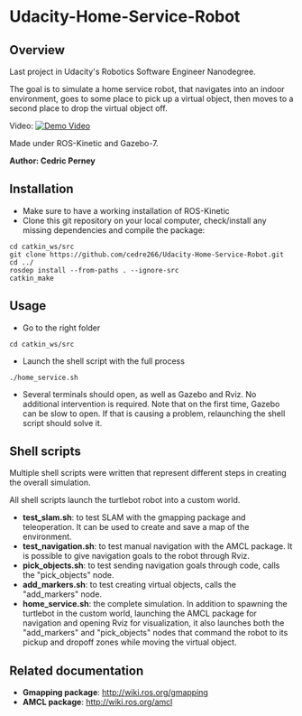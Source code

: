 # Udacity-Home-Service-Robot

## Overview
Last project in Udacity's Robotics Software Engineer Nanodegree.

The goal is to simulate a home service robot, that navigates into an indoor environment, goes to some place to pick up a virtual object, then moves to a second place to drop the virtual object off.

Video:
[![Demo Video](https://img.youtube.com/vi/nny7iTuVhYk/0.jpg)](https://www.youtube.com/watch?v=nny7iTuVhYk)

Made under ROS-Kinetic and Gazebo-7.

**Author: Cedric Perney**

## Installation
- Make sure to have a working installation of ROS-Kinetic
- Clone this git repository on your local computer, check/install any missing dependencies and compile the package:
```
cd catkin_ws/src
git clone https://github.com/cedre266/Udacity-Home-Service-Robot.git
cd ../
rosdep install --from-paths . --ignore-src
catkin_make
```

## Usage
- Go to the right folder
```
cd catkin_ws/src
```
- Launch the shell script with the full process
```
./home_service.sh
```
- Several terminals should open, as well as Gazebo and Rviz. No additional intervention is required. Note that on the first time, Gazebo can be slow to open. If that is causing a problem, relaunching the shell script should solve it.

## Shell scripts
Multiple shell scripts were written that represent different steps in creating the overall simulation.

All shell scripts launch the turtlebot robot into a custom world.
- **test_slam.sh**: to test SLAM with the gmapping package and teleoperation. It can be used to create and save a map of the environment.
- **test_navigation.sh**: to test manual navigation with the AMCL package. It is possible to give navigation goals to the robot through Rviz.
- **pick_objects.sh**: to test sending navigation goals through code, calls the "pick_objects" node.
- **add_markers.sh**: to test creating virtual objects, calls the "add_markers" node.
- **home_service.sh**: the complete simulation. In addition to spawning the turtlebot in the custom world, launching the AMCL package for navigation and opening Rviz for visualization, it also launches both the "add_markers" and "pick_objects" nodes that command the robot to its pickup and dropoff zones while moving the virtual object.

## Related documentation
- **Gmapping package**: http://wiki.ros.org/gmapping
- **AMCL package**: http://wiki.ros.org/amcl

